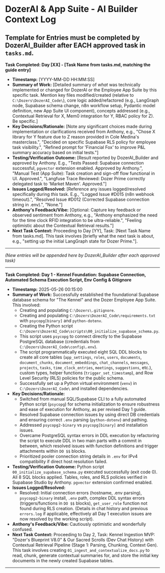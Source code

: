 # DozerAI & App Suite - AI Builder Context Log

Template for Entries must be completed by DozerAI_Builder after EACH approved task in `tasks.md`.
---
**Task Completed: Day [XX] - [Task Name from tasks.md, matching the guide entry]**
*   **Timestamp:** [YYYY-MM-DD HH:MM:SS]
*   **Summary of Work:** [Detailed summary of *what* was technically implemented or changed for DozerAI or the Employee App Suite by this specific task. Mention key files modified/created (relative to `C:\Dozers\DozerAI_Code\`), core logic added/refactored (e.g., LangGraph node, Supabase schema change, n8n workflow setup, Pydantic model definition, new App Suite UI component), concepts addressed (e.g., Contextual Retrieval for X, Mem0 integration for Y, RBAC policy for Z). Be specific.]
*   **Key Decisions/Rationale:** [Note any significant choices made during implementation or clarifications received from Anthony, e.g., "Chose X library for Y feature due to Z reason provided in Cole Medina's masterclass.", "Decided on specific Supabase RLS policy for employee task visibility.", "Refined prompt for 'Financial Fox' to improve P&L summary accuracy based on initial tests."]
*   **Testing/Verification Outcome:** [Result reported by DozerAI_Builder and approved by Anthony. E.g., "Tests Passed: Supabase connection successful, `pgvector` extension enabled. Approved by Anthony.", "Manual Test (App Suite): Task creation and sign-off flow functional in UI. Approved.", "Langfuse Trace Reviewed: Dozer Prime correctly delegated task to 'Market Maven'. Approved."]
*   **Issues Logged/Resolved:** [Reference any issues logged/resolved specifically during *this* task. E.g., "Logged Issue #D015 (n8n webhook timeout).", "Resolved Issue #D012 (Corrected Supabase connection string in .env).", "None."]
*   **Anthony's Feedback/Vibe:** [Optional: Capture key feedback or observed sentiment from Anthony, e.g., "Anthony emphasized the need for the time clock RFID integration to be ultra-reliable.", "Feeling optimistic about the Contextual Retrieval results."]
*   **Next Task Context:** Proceeding to Day [YY], Task: [Next Task Name from tasks.md]. This task involves [briefly what the next task is about, e.g., "setting up the initial LangGraph state for Dozer Prime."].

---
*(New entries will be appended here by DozerAI_Builder after each approved task)*

---
**Task Completed: Day 1 - Kennel Foundation: Supabase Connection, Automated Schema Execution Script, Env Config & Gitignore**
*   **Timestamp:** 2025-05-26 00:15:00
*   **Summary of Work:** Successfully established the foundational Supabase database schema for "The Kennel" and the Dozer Employee App Suite. This involved:
    *   Creating and populating `C:\Dozers\.gitignore`.
    *   Creating and populating `C:\Dozers\DozerAI_Code\requirements.txt` with `psycopg[binary]` and `python-dotenv`.
    *   Creating the Python script `C:\Dozers\DozerAI_Code\scripts\00_initialize_supabase_schema.py`.
    *   This script uses `psycopg` to connect directly to the Supabase PostgreSQL database (credentials from `C:\Dozers\DozerAI_Code\config\.env`).
    *   The script programmatically executed eight SQL DDL blocks to create all core tables (`app_settings`, `roles`, `users`, `documents`, `document_chunks`, `document_embeddings`, `chat_channels`, `messages`, `projects`, `tasks`, `time_clock_entries`, `meetings`, `suggestions`, etc.), custom types, helper functions (`trigger_set_timestamp`), and Row Level Security (RLS) policies for the public schema.
    *   Successfully set up a Python virtual environment (`venv`) in `C:\Dozers\DozerAI_Code\` and installed dependencies.
*   **Key Decisions/Rationale:**
    *   Switched from manual SQL/Supabase CLI to a fully automated Python script (`psycopg`) for schema initialization to ensure robustness and ease of execution for Anthony, as per revised Day 1 guide.
    *   Resolved Supabase connection issues by using direct DB credentials and ensuring correct `.env` parsing (`python-dotenv`) and pathing.
    *   Addressed `psycopg2-binary` vs `psycopg[binary]` and installation issues.
    *   Overcame PostgreSQL syntax errors in DDL execution by refactoring the script to execute DDL in two main parts with a commit in between, which resolved issues with function definitions and trigger attachments within `DO $$` blocks.
    *   Prioritized pooler connection string details in `.env` for IPv4 compatibility if direct host resolution failed.
*   **Testing/Verification Outcome:** Python script `00_initialize_supabase_schema.py` executed successfully (exit code 0). All 8 SQL blocks applied. Tables, roles, and RLS policies verified in Supabase Studio by Anthony. `pgvector` extension confirmed enabled.
*   **Issues Logged/Resolved:**
    *   Resolved: Initial connection errors (hostname, .env parsing), `psycopg2-binary` install, `.env` path, complex DDL syntax errors (triggers/functions in `DO $$` blocks), `get_user_role` function not found during RLS creation. (Details in chat history and previous `errors.log` if applicable, effectively all Day 1 execution issues are now resolved by the working script).
*   **Anthony's Feedback/Vibe:** Cautiously optimistic and wonderfully confused.
*   **Next Task Context:** Proceeding to Day 2, Task: Kennel Ingestion MVP: "Dozer's Blueprint V8.0" & Our Sacred Scrolls (Dev Chat History) with Contextual Retrieval Pipeline (Stage 1: Parsing, Chunking, Context Gen). This task involves creating `01_ingest_and_contextualize_docs.py` to read, chunk, generate contextual summaries for, and store the initial key documents in the newly created Supabase tables.

---
